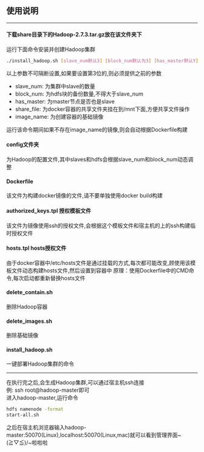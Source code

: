 ## 使用说明
---
#### 下载share目录下的Hadoop-2.7.3.tar.gz放在该文件夹下

运行下面命令安装并创建Hadoop集群
```sh
./install_hadoop.sh [slave_num默认3] [block_num默认为3] [has_master默认Y] [share_file默认共享文件夹] [image_name默认ruteng/ubuntu_1604:hadoop]
```
以上参数不可隔断设置,如果要设置第3位的,则必须提供之前的参数
- slave_num: 为集群中slave的数量
- block_num: 为hdfs块的备份数量,不得大于slave_num
- has_master: 为master节点是否也是slave
- share_file: 为docker容器的共享文件夹挂在到/mnt下面,方便共享文件操作
- image_name: 为创建容器的基础镜像

运行该命令期间如果不存在image_name的镜像,则会自动根据Dockerfile构建

#### config文件夹
为Hadoop的配置文件,其中slaves和hdfs会根据slave_num和block_num动态调整

#### Dockerfile 
该文件为构建docker镜像的文件,请不要单独使用docker build构建

#### authorized_keys.tpl 授权模板文件
该文件为镜像使用ssh的授权文件,会根据这个模板文件和宿主机的上的ssh构建临时授权文件

#### hosts.tpl hosts授权文件
由于docker容器中/etc/hosts文件是通过挂载的方式,每次都可能改变,顾使用该模板文件动态构建hosts文件,然后设置到容器中
原理：使用Dockerfile中的CMD命令,每次启动都重新替换hosts文件

#### delete_contain.sh
删除Hadoop容器

#### delete_images.sh
删除基础镜像

#### install_hadoop.sh
一键部署Hadoop集群的命令

---
在执行完之后,会生成Hadoop集群,可以通过宿主机ssh连接  
例: ssh root@hadoop-master即可  
进入hadoop-master,运行命令
```sh
hdfs namenode -format
start-all.sh
```
之后在宿主机浏览器输入hadoop-master:50070(Linux),localhost:50070(Linux,mac)就可以看到管理界面~\(≧▽≦)/~啦啦啦

